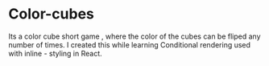 # Color-cubes

Its a color cube short game , where the color of the cubes can be fliped any number of times. I created this while learning Conditional rendering used with inline - styling in React.

